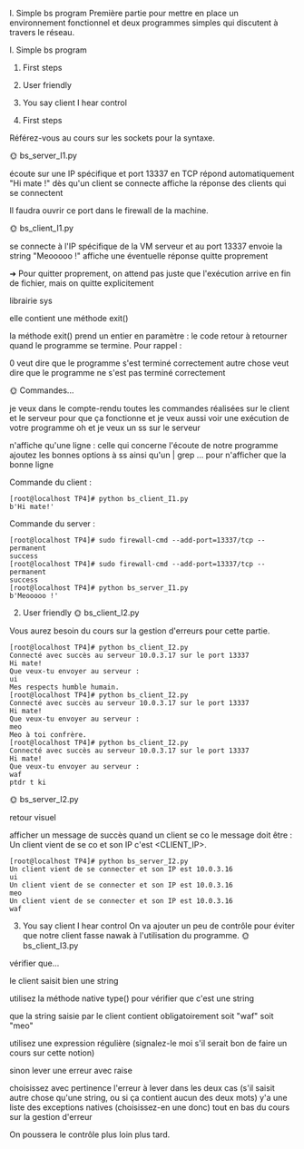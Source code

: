 I. Simple bs program
Première partie pour mettre en place un environnement fonctionnel et deux programmes simples qui discutent à travers le réseau.


I. Simple bs program

1. First steps
2. User friendly
3. You say client I hear control




1. First steps

Référez-vous au cours sur les sockets pour la syntaxe.

🌞 bs_server_I1.py

écoute sur une IP spécifique et port 13337 en TCP
répond automatiquement "Hi mate !" dès qu'un client se connecte
affiche la réponse des clients qui se connectent


Il faudra ouvrir ce port dans le firewall de la machine.

🌞 bs_client_I1.py

se connecte à l'IP spécifique de la VM serveur et au port 13337
envoie la string "Meooooo !"
affiche une éventuelle réponse
quitte proprement

➜ Pour quitter proprement, on attend pas juste que l'exécution arrive en fin de fichier, mais on quitte explicitement

librairie sys

elle contient une méthode exit()

la méthode exit() prend un entier en paramètre : le code retour à retourner quand le programme se termine. Pour rappel :


0 veut dire que le programme s'est terminé correctement
autre chose veut dire que le programme ne s'est pas terminé correctement



🌞 Commandes...

je veux dans le compte-rendu toutes les commandes réalisées sur le client et le serveur pour que ça fonctionne
et je veux aussi voir une exécution de votre programme
oh et je veux un ss sur le serveur

n'affiche qu'une ligne : celle qui concerne l'écoute de notre programme
ajoutez les bonnes options à ss ainsi qu'un | grep ... pour n'afficher que la bonne ligne

Commande du client :
```
[root@localhost TP4]# python bs_client_I1.py
b'Hi mate!'
```
Commande du server :
```
[root@localhost TP4]# sudo firewall-cmd --add-port=13337/tcp --permanent
success
[root@localhost TP4]# sudo firewall-cmd --add-port=13337/tcp --permanent
success
[root@localhost TP4]# python bs_server_I1.py
b'Meooooo !'
```





2. User friendly
🌞 bs_client_I2.py

Vous aurez besoin du cours sur la gestion d'erreurs pour cette partie.


````
[root@localhost TP4]# python bs_client_I2.py
Connecté avec succès au serveur 10.0.3.17 sur le port 13337
Hi mate!
Que veux-tu envoyer au serveur :
ui
Mes respects humble humain.
[root@localhost TP4]# python bs_client_I2.py
Connecté avec succès au serveur 10.0.3.17 sur le port 13337
Hi mate!
Que veux-tu envoyer au serveur :
meo
Meo à toi confrère.
[root@localhost TP4]# python bs_client_I2.py
Connecté avec succès au serveur 10.0.3.17 sur le port 13337
Hi mate!
Que veux-tu envoyer au serveur :
waf
ptdr t ki
````





🌞 bs_server_I2.py

retour visuel

afficher un message de succès quand un client se co
le message doit être : Un client vient de se co et son IP c'est <CLIENT_IP>.



````
[root@localhost TP4]# python bs_server_I2.py
Un client vient de se connecter et son IP est 10.0.3.16
ui
Un client vient de se connecter et son IP est 10.0.3.16
meo
Un client vient de se connecter et son IP est 10.0.3.16
waf
````





3. You say client I hear control
On va ajouter un peu de contrôle pour éviter que notre client fasse nawak à l'utilisation du programme.
🌞 bs_client_I3.py

vérifier que...

le client saisit bien une string

utilisez la méthode native type() pour vérifier que c'est une string


que la string saisie par le client contient obligatoirement soit "waf" soit "meo"

utilisez une expression régulière (signalez-le moi s'il serait bon de faire un cours sur cette notion)




sinon lever une erreur avec raise

choisissez avec pertinence l'erreur à lever dans les deux cas (s'il saisit autre chose qu'une string, ou si ça contient aucun des deux mots)
y'a une liste des exceptions natives (choisissez-en une donc) tout en bas du cours sur la gestion d'erreur





On poussera le contrôle plus loin plus tard.